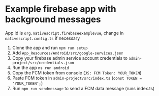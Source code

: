 # Example firebase app with background messages


App id is `org.nativescript.firebaseexamplevue`, change in `nativescript.config.ts` if necessary

1. Clone the app and run `npm run setup`
2. Add `App_Resources/Android/src/google-services.json`
3. Copy your firebase admin service account credentials to `admin-project/src/credentials.json`
4. Run the app `ns run android`
5. Copy the FCM token from console (`JS: FCM Token: YOUR_TOKEN`)
6. Paste FCM token in `admin-project/src/index.ts` (`const TOKEN = 'YOUR_TOKEN';`)
7. Run `npm run sendmessage` to send a FCM data message (runs index.ts)


